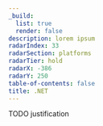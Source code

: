 ```yaml
---
_build:
  list: true
  render: false
description: lorem ipsum
radarIndex: 33
radarSection: platforms
radarTier: hold
radarX: -386
radarY: 250
table-of-contents: false
title: .NET
---
```


TODO justification
